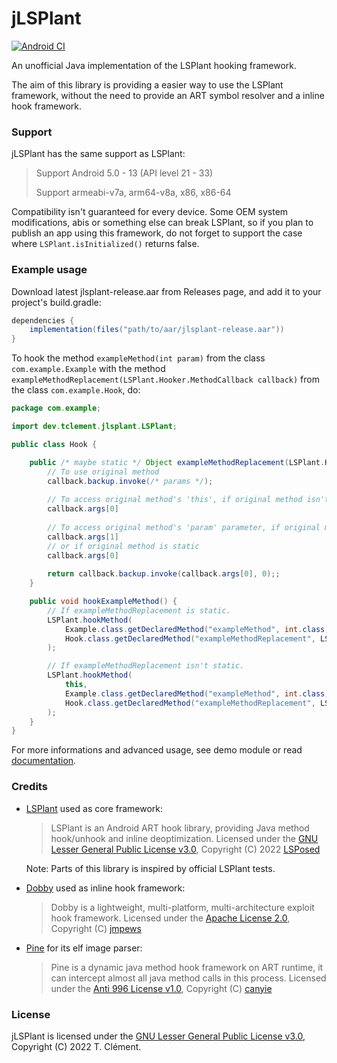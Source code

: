 # jLSPlant

[![Android CI](https://github.com/tclement0922/jLSPlant/actions/workflows/android.yml/badge.svg?branch=main)](https://github.com/tclement0922/jLSPlant/actions/workflows/android.yml)

An unofficial Java implementation of the LSPlant hooking framework.

The aim of this library is providing a easier way to use the LSPlant framework, without the need to 
provide an ART symbol resolver and a inline hook framework.

### Support
jLSPlant has the same support as LSPlant:
> Support Android 5.0 - 13 (API level 21 - 33)
> 
> Support armeabi-v7a, arm64-v8a, x86, x86-64

Compatibility isn't guaranteed for every device. Some OEM system modifications, abis or something
else can break LSPlant, so if you plan to publish an app using this framework, do not forget to
support the case where `LSPlant.isInitialized()` returns false.

### Example usage
Download latest jlsplant-release.aar from Releases page, and add it to your project's build.gradle:
```gradle
dependencies {
    implementation(files("path/to/aar/jlsplant-release.aar"))
}
```

To hook the method ```exampleMethod(int param)``` from the class ```com.example.Example``` with the method ```exampleMethodReplacement(LSPlant.Hooker.MethodCallback callback)``` from the class ```com.example.Hook```, do:
```java
package com.example;

import dev.tclement.jlsplant.LSPlant;

public class Hook {

    public /* maybe static */ Object exampleMethodReplacement(LSPlant.Hooker.MethodCallback callback) {
        // To use original method
        callback.backup.invoke(/* params */);
        
        // To access original method's 'this', if original method isn't static
        callback.args[0]
        
        // To access original method's 'param' parameter, if original method isn't static
        callback.args[1]
        // or if original method is static
        callback.args[0]
        
        return callback.backup.invoke(callback.args[0], 0);;
    }

    public void hookExampleMethod() {
        // If exampleMethodReplacement is static.
        LSPlant.hookMethod(
            Example.class.getDeclaredMethod("exampleMethod", int.class),
            Hook.class.getDeclaredMethod("exampleMethodReplacement", LSPlant.Hooker.MethodCallback.class)
        );

        // If exampleMethodReplacement isn't static.
        LSPlant.hookMethod(
            this,
            Example.class.getDeclaredMethod("exampleMethod", int.class),
            Hook.class.getDeclaredMethod("exampleMethodReplacement", LSPlant.Hooker.MethodCallback.class)
        );
    }
}
```
For more informations and advanced usage, see demo module or read [documentation](https://tclement0922.github.io/jLSPlant).

### Credits
 - [LSPlant](https://github.com/LSPosed/LSPlant) used as core framework:
   > LSPlant is an Android ART hook library, providing Java method hook/unhook and inline deoptimization.
   > Licensed under the [GNU Lesser General Public License v3.0](https://github.com/LSPosed/LSPlant/blob/master/LICENSE), Copyright (C) 2022 [LSPosed](https://github.com/LSPosed)
   
   Note: Parts of this library is inspired by official LSPlant tests.
 - [Dobby](https://github.com/jmpews/Dobby) used as inline hook framework:
   > Dobby is a lightweight, multi-platform, multi-architecture exploit hook framework.
   > Licensed under the [Apache License 2.0](https://github.com/jmpews/Dobby/blob/master/LICENSE), Copyright (C) [jmpews](https://github.com/jmpews)

 - [Pine](https://github.com/canyie/pine) for its elf image parser:
   > Pine is a dynamic java method hook framework on ART runtime, it can intercept almost all java method calls in this process.
   > Licensed under the [Anti 996 License v1.0](https://github.com/996icu/996.ICU/blob/master/LICENSE), Copyright (C) [canyie](https://github.com/canyie)
 
### License
jLSPlant is licensed under the [GNU Lesser General Public License v3.0](LICENSE), Copyright (C) 2022 T. Clément.
